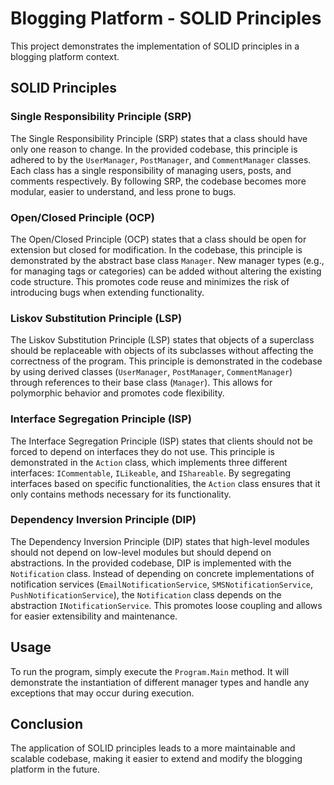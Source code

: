 # Blogging Platform - SOLID Principles

This project demonstrates the implementation of SOLID principles in a blogging platform context.


## SOLID Principles

### Single Responsibility Principle (SRP)
The Single Responsibility Principle (SRP) states that a class should have only one reason to change. In the provided codebase, this principle is adhered to by the `UserManager`, `PostManager`, and `CommentManager` classes. Each class has a single responsibility of managing users, posts, and comments respectively. By following SRP, the codebase becomes more modular, easier to understand, and less prone to bugs.

### Open/Closed Principle (OCP)
The Open/Closed Principle (OCP) states that a class should be open for extension but closed for modification. In the codebase, this principle is demonstrated by the abstract base class `Manager`. New manager types (e.g., for managing tags or categories) can be added without altering the existing code structure. This promotes code reuse and minimizes the risk of introducing bugs when extending functionality.

### Liskov Substitution Principle (LSP)
The Liskov Substitution Principle (LSP) states that objects of a superclass should be replaceable with objects of its subclasses without affecting the correctness of the program. This principle is demonstrated in the codebase by using derived classes (`UserManager`, `PostManager`, `CommentManager`) through references to their base class (`Manager`). This allows for polymorphic behavior and promotes code flexibility.

### Interface Segregation Principle (ISP)
The Interface Segregation Principle (ISP) states that clients should not be forced to depend on interfaces they do not use. This principle is demonstrated in the `Action` class, which implements three different interfaces: `ICommentable`, `ILikeable`, and `IShareable`. By segregating interfaces based on specific functionalities, the `Action` class ensures that it only contains methods necessary for its functionality.

### Dependency Inversion Principle (DIP)
The Dependency Inversion Principle (DIP) states that high-level modules should not depend on low-level modules but should depend on abstractions. In the provided codebase, DIP is implemented with the `Notification` class. Instead of depending on concrete implementations of notification services (`EmailNotificationService`, `SMSNotificationService`, `PushNotificationService`), the `Notification` class depends on the abstraction `INotificationService`. This promotes loose coupling and allows for easier extensibility and maintenance.


## Usage

To run the program, simply execute the `Program.Main` method. It will demonstrate the instantiation of different manager types and handle any exceptions that may occur during execution.

## Conclusion

The application of SOLID principles leads to a more maintainable and scalable codebase, making it easier to extend and modify the blogging platform in the future.
